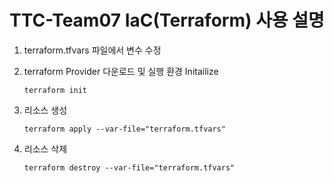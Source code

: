 # TTC-Team07 IaC(Terraform) 사용 설명

1. terraform.tfvars 파일에서 변수 수정

2. terraform Provider 다운로드 및 실행 환경 Initailize

   ```
   terraform init
   ```

   

3. 리소스 생성

   ```
   terraform apply --var-file="terraform.tfvars" 
   ```

   

4. 리소스 삭제

   ```
   terraform destroy --var-file="terraform.tfvars"
   ```

   
